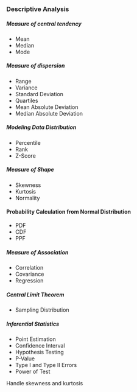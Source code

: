 ### Descriptive Analysis
##### Measure of central tendency 
- Mean
- Median
- Mode

##### Measure of dispersion
- Range
- Variance
- Standard Deviation
- Quartiles
- Mean Absolute Deviation
- Median Absolute Deviation

##### Modeling Data Distribution
- Percentile
- Rank
- Z-Score

##### Measure of Shape
- Skewness
- Kurtosis
- Normality

#### Probability Calculation from Normal Distribution
- PDF
- CDF
- PPF

##### Measure of Association
- Correlation   
- Covariance
- Regression

##### Central Limit Theorem
- Sampling Distribution

##### Inferential Statistics
- Point Estimation
- Confidence Interval
- Hypothesis Testing
- P-Value
- Type I and Type II Errors
- Power of Test


Handle skewness and kurtosis